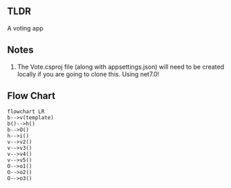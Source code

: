 ## TLDR

A voting app

## Notes
1. The Vote.csproj file (along with appsettings.json) will need to be created locally if you are going to clone this.  Using net7.0!


## Flow Chart

```mermaid
flowchart LR
b-->v(template)
b()-->h()
b-->O()
h-->i()
v-->v2()
v-->v3()
v-->v4()
v-->v5()
O-->o1()
O-->o2()
O-->o3()




```